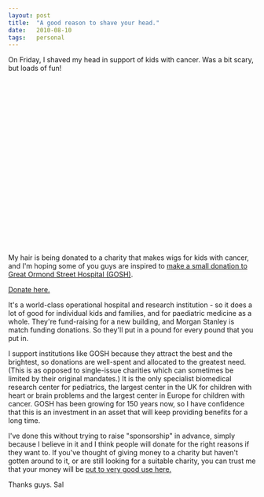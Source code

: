 ```yaml
---
layout: post
title:  "A good reason to shave your head."
date:   2010-08-10
tags:   personal
---
```


<script type="text/javascript">// < ![CDATA[
var playedOnce = false;

function onYouTubePlayerReady(playerid) {
player = document.getElementById(‘ytvideo’);
player.addEventListener(‘onStateChange’, ‘youtubeEvent’);
}

function youtubeEvent(state) {
if (state == 1) {
if (!playedOnce) {
playedOnce = true;
pageTracker._trackEvent(‘video’, ‘unique_play_per_page’);
}
pageTracker._trackEvent(‘video’, ‘play’);
return;
}
if (state == 0) {
pageTracker._trackEvent(‘video’, ‘ended’);
return;
}
}
// ]]></script>

On Friday, I shaved my head in support of kids with cancer. Was a bit scary, but loads of fun!

<object id="ytvideo" width="560" height="340" classid="clsid:d27cdb6e-ae6d-11cf-96b8-444553540000" codebase="http://download.macromedia.com/pub/shockwave/cabs/flash/swflash.cab#version=6,0,40,0"><param name="allowFullScreen" value="true" /><param name="allowscriptaccess" value="always" /><param name="src" value="http://www.youtube.com/v/S6repfLuRGE&amp;hl=en_US&amp;fs=1?rel=0&amp;hd=1&amp;enablejsapi=1" /><param name="allowfullscreen" value="true" /><embed id="ytvideo" width="560" height="340" type="application/x-shockwave-flash" src="http://www.youtube.com/v/S6repfLuRGE&amp;hl=en_US&amp;fs=1?rel=0&amp;hd=1&amp;enablejsapi=1" allowFullScreen="true" allowscriptaccess="always" allowfullscreen="true" /></object>

My hair is being donated to a charity that makes wigs for kids with cancer, and I'm hoping some of you guys are inspired to <a href="http://www.gosh.org/gen/donate/">make a small donation to Great Ormond Street Hospital (GOSH)</a>.

<a class="donatebutton" onclick="pageTracker._trackEvent(‘donatebutton’, ‘click’);" href="http://www.gosh.org/gen/donate/" target="_blank">Donate here.</a>

It's a world-class operational hospital and research institution - so it does a lot of good for individual kids and families, and for paediatric medicine as a whole. They're fund-raising for a new building, and Morgan Stanley is match funding donations. So they'll put in a pound for every pound that you put in.

I support institutions like GOSH because they attract the best and the brightest, so donations are well-spent and allocated to the greatest need. (This is as opposed to single-issue charities which can sometimes be limited by their original mandates.) It is the only specialist biomedical research center for pediatrics, the largest center in the UK for children with heart or brain problems and the largest center in Europe for children with cancer. GOSH has been growing for 150 years now, so I have confidence that this is an investment in an asset that will keep providing benefits for a long time.

I've done this without trying to raise "sponsorship" in advance, simply because I believe in it and I think people will donate for the right reasons if they want to. If you've thought of giving money to a charity but haven't gotten around to it, or are still looking for a suitable charity, you can trust me that your money will be <a onclick="pageTracker._trackEvent(‘donatelink’, ‘click’);" href="http://www.gosh.org/gen/donate/" target="_blank">put to very good use here.</a>

Thanks guys.
Sal
